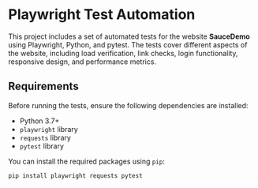 # Playwright Test Automation

This project includes a set of automated tests for the website **SauceDemo** using Playwright, Python, and pytest. The tests cover different aspects of the website, including load verification, link checks, login functionality, responsive design, and performance metrics.

## Requirements

Before running the tests, ensure the following dependencies are installed:

- Python 3.7+
- `playwright` library
- `requests` library
- `pytest` library

You can install the required packages using `pip`:

```bash
pip install playwright requests pytest


